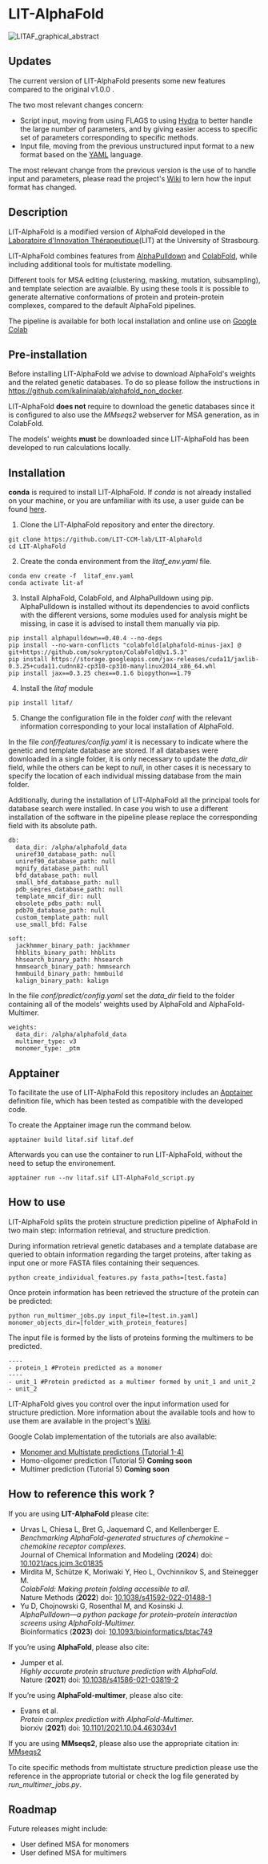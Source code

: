 # LIT-AlphaFold

<img src="LITAF_graphical_abstract.png" alt="LITAF_graphical_abstract"/>

## Updates

The current version of LIT-AlphaFold presents some new features compared to the original v1.0.0 .

The two most relevant changes concern:
- Script input, moving from using FLAGS to using [Hydra](https://hydra.cc) to better handle the large number of parameters, and by giving easier access to specific set of parameters corresponding to specific methods.
- Input file, moving from the previous unstructured input format to a new format based on the [YAML](https://yaml.org/spec/1.2.2/) language.


The most relevant change from the previous version is the use of  to handle input and parameters, please read the project's [Wiki](https://github.com/LIT-CCM-lab/LIT-AlphaFold/wiki) to lern how the input format has changed.

## Description

LIT-AlphaFold is a modified version of AlphaFold developed in the [Laboratoire d'Innovation Thérapeutique](https://medchem.unistra.fr/)(LIT) at the University of Strasbourg.

LIT-AlphaFold combines features from [AlphaPulldown](https://github.com/KosinskiLab/AlphaPulldown) and [ColabFold](https://github.com/sokrypton/ColabFold), while including additional tools for multistate modelling.

Different tools for MSA editing (clustering, masking, mutation, subsampling), and template selection are avaialble. By using these tools it is possible to generate alternative conformations of protein and protein-protein complexes, compared to the default AlphaFold pipelines.

The pipeline is available for both local installation and online use on [Google Colab](https://colab.research.google.com/github/LIT-CCM-lab/LIT-AlphaFold/blob/main/LIT-AlphaFold-Colab.ipynb)

## Pre-installation

Before installing LIT-AlphaFold we advise to download AlphaFold's weights and the related genetic databases. To do so please follow the instructions in https://github.com/kalininalab/alphafold_non_docker.

LIT-AlphaFold **does not** require to download the genetic databases since it is configured to also use the *MMseqs2* webserver for MSA generation, as in ColabFold.

The models' weights **must** be downloaded since LIT-AlphaFold has been developed to run calculations locally.

## Installation

**conda** is required to install LIT-AlphaFold. If *conda* is not already installed on your machine, or you are unfamiliar with its use, a user guide can be found [here](https://docs.conda.io/projects/conda/en/latest/user-guide/getting-started.html).

1. Clone the LIT-AlphaFold repository and enter the directory.
```console
git clone https://github.com/LIT-CCM-lab/LIT-AlphaFold
cd LIT-AlphaFold
```

2. Create the conda environment from the *litaf_env.yaml* file.
```console
conda env create -f  litaf_env.yaml
conda activate lit-af
```
3. Install AlphaFold, ColabFold, and AlphaPulldown using pip. AlphaPulldown is installed without its dependencies to avoid conflicts with the different versions, some modules used for analysis might be missing, in case it is advised to install them manually via pip.
```console
pip install alphapulldown==0.40.4 --no-deps
pip install --no-warn-conflicts "colabfold[alphafold-minus-jax] @ git+https://github.com/sokrypton/ColabFold@v1.5.3"
pip install https://storage.googleapis.com/jax-releases/cuda11/jaxlib-0.3.25+cuda11.cudnn82-cp310-cp310-manylinux2014_x86_64.whl
pip install jax==0.3.25 chex==0.1.6 biopython==1.79
```
4. Install the *litaf* module
```console
pip install litaf/
```

5. Change the configuration file in the folder *conf* with the relevant information corresponding to your local installation of AlphaFold.

In the file *conf/features/config.yaml* it is necessary to indicate where the genetic and template database are stored. If all databases were downloaded in a single folder, it is only necessary to update the *data_dir* field, while the others can be kept to *null*, in other cases it is necessary to specify the location of each individual missing database from the main folder.

Additionally, during the installation of LIT-AlphaFold all the principal tools for database search were installed. In case you wish to use a different installation of the software in the pipeline please replace the corresponding field with its absolute path.
```
db:
  data_dir: /alpha/alphafold_data
  uniref30_database_path: null
  uniref90_database_path: null
  mgnify_database_path: null
  bfd_database_path: null
  small_bfd_database_path: null
  pdb_seqres_database_path: null
  template_mmcif_dir: null
  obsolete_pdbs_path: null
  pdb70_database_path: null
  custom_template_path: null
  use_small_bfd: False

soft:
  jackhmmer_binary_path: jackhmmer
  hhblits_binary_path: hhblits
  hhsearch_binary_path: hhsearch
  hmmsearch_binary_path: hmmsearch
  hmmbuild_binary_path: hmmbuild
  kalign_binary_path: kalign

```

In the file *conf/predict/config.yaml* set the *data_dir* field to the folder containing all of the models' weights used by AlphaFold and AlphaFold-Multimer.

```
weights:
  data_dir: /alpha/alphafold_data
  multimer_type: v3
  monomer_type: _ptm
```

## Apptainer

To facilitate the use of LIT-AlphaFold this repository includes an [Apptainer](https://apptainer.org/) definition file, which has been tested as compatible with the developed code.

To create the Apptainer image run the command below.

```console
apptainer build litaf.sif litaf.def
```

Afterwards you can use the container to run LIT-AlphaFold, without the need to setup the environement.

```console
apptainer run --nv litaf.sif LIT-AlphaFold_script.py
```

## How to use

LIT-AlphaFold splits the protein structure prediction pipeline of AlphaFold in two main step: information retrieval, and structure prediction.

During information retrieval genetic databases and a template database are queried to obtain information regarding the target proteins, after taking as input one or more FASTA files containing their sequences.
```console
python create_individual_features.py fasta_paths=[test.fasta]
```
Once protein information has been retrieved the structure of the protein can be predicted:
```console
python run_multimer_jobs.py input_file=[test.in.yaml] monomer_objects_dir=[folder_with_protein_features]
```
The input file is formed by the lists of proteins forming the multimers to be predicted.
```
----
- protein_1 #Protein predicted as a monomer
----
- unit_1 #Protein predicted as a multimer formed by unit_1 and unit_2
- unit_2
```

LIT-AlphaFold gives you control over the input information used for structure prediction.
More information about the available tools and how to use them are available in the project's [Wiki](https://github.com/LIT-CCM-lab/LIT-AlphaFold/wiki).

Google Colab implementation of the tutorials are also available:
* [Monomer and Multistate predictions (Tutorial 1-4)](https://colab.research.google.com/github/LIT-CCM-lab/LIT-AlphaFold/blob/main/LIT-AlphaFold-Colab_Tutorial_Monomer.ipynb)
* Homo-oligomer prediction (Tutorial 5)  **Coming soon**
* Multimer prediction (Tutorial 5) **Coming soon**

## How to reference this work ?
If you are using **LIT-AlphaFold** please cite:
- Urvas L, Chiesa L, Bret G, Jaquemard C, and Kellenberger E.  <br />
  *Benchmarking AlphaFold-generated structures of chemokine – chemokine receptor complexes.* <br />
  Journal of Chemical Information and Modeling (**2024**) doi: [10.1021/acs.jcim.3c01835](https://pubs.acs.org/doi/10.1021/acs.jcim.3c01835)
- Mirdita M, Schütze K, Moriwaki Y, Heo L, Ovchinnikov S, and Steinegger M. <br />
  *ColabFold: Making protein folding accessible to all.* <br />
  Nature Methods (**2022**) doi: [10.1038/s41592-022-01488-1](https://www.nature.com/articles/s41592-022-01488-1)
- Yu D, Chojnowski G, Rosenthal M, and Kosinski J.  <br />
  *AlphaPulldown—a python package for protein–protein interaction screens using AlphaFold-Multimer.* <br />
  Bioinformatics (**2023**) doi: [10.1093/bioinformatics/btac749](https://academic.oup.com/bioinformatics/article/39/1/btac749/6839971)

If you’re using **AlphaFold**, please also cite: <br />
- Jumper et al. <br />
  *Highly accurate protein structure prediction with AlphaFold.* <br />
  Nature (**2021**) doi: [10.1038/s41586-021-03819-2](https://doi.org/10.1038/s41586-021-03819-2)
  
If you’re using **AlphaFold-multimer**, please also cite: <br />
- Evans et al.<br />
  *Protein complex prediction with AlphaFold-Multimer.* <br />
  biorxiv (**2021**) doi: [10.1101/2021.10.04.463034v1](https://www.biorxiv.org/content/10.1101/2021.10.04.463034v1)

If you are using **MMseqs2**, please also use the appropriate citation in: [MMseqs2](https://github.com/soedinglab/MMseqs2)

To cite specific methods from multistate structure prediction please use the reference in the appropriate tutorial or check the log file generated by *run_multimer_jobs.py*.

## Roadmap
Future releases might include:
* User defined MSA for monomers
* User defined MSA for multimers